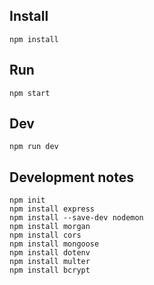 ## Install
`npm install`

## Run
`npm start`  

## Dev
`npm run dev`  

## Development notes
```
npm init
npm install express
npm install --save-dev nodemon
npm install morgan
npm install cors
npm install mongoose
npm install dotenv
npm install multer
npm install bcrypt
```